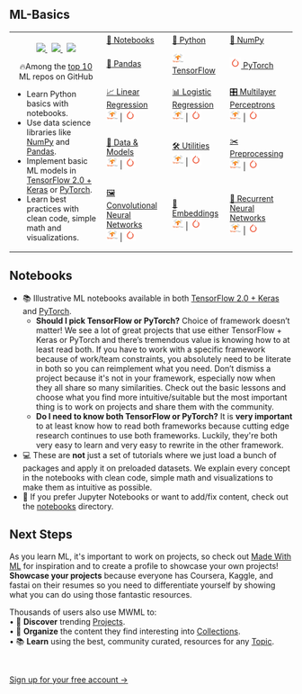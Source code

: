 ## ML-Basics
<table class="table table-striped table-bordered table-vcenter">
    <tbody class=ai-notebooks-table-content>
    <tr>
        <td colspan="1" rowspan="5" class="ai-notebooks-table-points ai-orange-link">
        <br>
        <div align="center">
            <a class="ai-header-badge" target="_blank" href="https://github.com/Charmve/basics">
            <img class="ai-header-badge-img" src="https://img.shields.io/github/stars/madewithml/basics.svg?style=social&label=Star">
            </a>&nbsp;
            <a class="ai-header-badge" target="_blank" href="https://www.linkedin.com/company/madewithml">
            <img src="https://img.shields.io/badge/style--5eba00.svg?label=LinkedIn&logo=linkedin&style=social">
            </a>&nbsp;
            <a class="ai-header-badge" target="_blank" href="https://twitter.com/madewithml">
            <img class="ai-header-badge-img" src="https://img.shields.io/twitter/follow/madewithml.svg?label=Follow&style=social">
            </a>
            <p>🔥Among the <a href="https://github.com/topics/deep-learning" target="_blank">top 10</a> ML repos on GitHub</p>
        </div>
        <ul>
            <li>Learn Python basics with notebooks.</li>
            <li>Use data science libraries like <a href="https://www.numpy.org/" target="_blank">NumPy</a> and <a href="https://pandas.pydata.org/" target="_blank">Pandas</a>.</li>
            <li>Implement basic ML models in <a href="https://www.tensorflow.org/" target="_blank">TensorFlow 2.0 + Keras</a> or <a href="https://www.pytorch.org/" target="_blank">PyTorch</a>.</li>
            <li>Learn best practices with clean code, simple math and visualizations.</li>
        </ul>
        </td>
        </td>
        <td><a href="https://colab.research.google.com/github/madewithml/basics/blob/master/notebooks/01_Notebooks.ipynb">📓 Notebooks</a></td>
        <td><a href="https://colab.research.google.com/github/madewithml/basics/blob/master/notebooks/02_Python.ipynb">🐍 Python</a></td>
        <td><a href="https://colab.research.google.com/github/madewithml/basics/blob/master/notebooks/03_NumPy.ipynb">🔢 NumPy</a></td>
    </tr>
    <tr>
        <td><a href="https://colab.research.google.com/github/MaiweiAI/basics/blob/master/notebooks/04_Pandas.ipynb">🐼 Pandas</a></td>
        <td><a href="https://colab.research.google.com/github/MaiweiAI/basics/blob/master/notebooks/05_TensorFlow.ipynb"><img src="https://raw.githubusercontent.com/github/explore/80688e429a7d4ef2fca1e82350fe8e3517d3494d/topics/tensorflow/tensorflow.png" width="20rem"> TensorFlow</a></td>
        <td><a href="https://colab.research.google.com/github/MaiweiAI/basics/blob/master/notebooks/06_PyTorch.ipynb"><img src="https://raw.githubusercontent.com/Charmve/Charmve/master/OctoCharmve/pytorch-logo.png" width="20rem"> PyTorch</a></td>
    </tr>
    <tr>
        <td><a href="https://github.com/MaiweiAI/basics/tree/master/notebooks/07_Linear_Regression">📈 Linear Regression</a>
            <div><a href="https://colab.research.google.com/github/MaiweiAI/basics/blob/master/notebooks/07_Linear_Regression/07_TF_Linear_Regression.ipynb"><img src="https://raw.githubusercontent.com/github/explore/80688e429a7d4ef2fca1e82350fe8e3517d3494d/topics/tensorflow/tensorflow.png" width="20rem"></a> | <a href="https://colab.research.google.com/github/MaiweiAI/basics/blob/master/notebooks/07_Linear_Regression/07_PT_Linear_Regression.ipynb"><img src="https://raw.githubusercontent.com/Charmve/Charmve/master/OctoCharmve/pytorch-logo.png" width="20rem"></a></div>
        </td>
        <td>
            <a href="https://github.com/MaiweiAI/basics/blob/master/notebooks/08_Logistic_Regression">📊 Logistic Regression</a>
            <div><a href="https://colab.research.google.com/github/MaiweiAI/basics/blob/master/notebooks/08_Logistic_Regression/08_TF_Logistic_Regression.ipynb"><img src="https://raw.githubusercontent.com/github/explore/80688e429a7d4ef2fca1e82350fe8e3517d3494d/topics/tensorflow/tensorflow.png" width="20rem"></a> | <a href="https://colab.research.google.com/github/MaiweiAI/basics/blob/master/notebooks/08_Logistic_Regression/08_PT_Logistic_Regression.ipynb"><img src="https://raw.githubusercontent.com/Charmve/Charmve/master/OctoCharmve/pytorch-logo.png" width="20rem"></a></div>
        </td>
        <td>
            <a href="https://github.com/MaiweiAI/basics/blob/master/notebooks/09_Multilayer_Perceptrons">️🎛 Multilayer Perceptrons</a>
            <div><a href="https://colab.research.google.com/github/MaiweiAI/basics/blob/master/notebooks/09_Multilayer_Perceptrons/09_TF_Multilayer_Perceptrons.ipynb"><img src="https://raw.githubusercontent.com/github/explore/80688e429a7d4ef2fca1e82350fe8e3517d3494d/topics/tensorflow/tensorflow.png" width="20rem"></a> | <a href="https://colab.research.google.com/github/MaiweiAI/basics/blob/master/notebooks/09_Multilayer_Perceptrons/09_PT_Multilayer_Perceptrons.ipynb"><img src="https://raw.githubusercontent.com/Charmve/Charmve/master/OctoCharmve/pytorch-logo.png" width="20rem"></a></div>
        </td>
    </tr>
    <tr>
    <td>
        <a href="https://github.com/MaiweiAI/basics/blob/master/notebooks/10_Data_and_Models">🔎 Data & Models</a>
        <div><a href="https://colab.research.google.com/github/MaiweiAI/basics/blob/master/notebooks/10_Data_and_Models/10_TF_Data_and_Models.ipynb"><img src="https://raw.githubusercontent.com/github/explore/80688e429a7d4ef2fca1e82350fe8e3517d3494d/topics/tensorflow/tensorflow.png" width="20rem"></a> | <a href="https://colab.research.google.com/github/MaiweiAI/basics/blob/master/notebooks/10_Data_and_Models/10_PT_Data_and_Models.ipynb"><img src="https://raw.githubusercontent.com/Charmve/Charmve/master/OctoCharmve/pytorch-logo.png" width="20rem"></a></div>
    </td>
    <td>
        <a href="https://github.com/MaiweiAI/basics/blob/master/notebooks/11_Utilities">🛠 Utilities</a>
        <div><a href="https://colab.research.google.com/github/MaiweiAI/basics/blob/master/notebooks/11_Utilities/11_TF_Utilities.ipynb"><img src="https://raw.githubusercontent.com/github/explore/80688e429a7d4ef2fca1e82350fe8e3517d3494d/topics/tensorflow/tensorflow.png" width="20rem"></a> | <a href="https://colab.research.google.com/github/MaiweiAI/basics/blob/master/notebooks/11_Utilities/11_PT_Utilities.ipynb"><img src="https://raw.githubusercontent.com/Charmve/Charmve/master/OctoCharmve/pytorch-logo.png" width="20rem"></a></div>
    </td>
    <td>
        <a href="https://github.com/MaiweiAI/basics/blob/master/notebooks/12_Preprocessing">️✂️ Preprocessing</a>
        <div><a href="https://colab.research.google.com/github/MaiweiAI/basics/blob/master/notebooks/12_Preprocessing/12_TF_Preprocessing.ipynb"><img src="https://raw.githubusercontent.com/github/explore/80688e429a7d4ef2fca1e82350fe8e3517d3494d/topics/tensorflow/tensorflow.png" width="20rem"></a> | <a href="https://colab.research.google.com/github/MaiweiAI/basics/blob/master/notebooks/12_Preprocessing/12_PT_Preprocessing.ipynb"><img src="https://raw.githubusercontent.com/Charmve/Charmve/master/OctoCharmve/pytorch-logo.png" width="20rem"></a></div>
    </td>
    </tr>
    <tr>
        <td>
            <a href="https://github.com/MaiweiAI/basics/blob/master/notebooks/13_Convolutional_Neural_Networks">️🖼 Convolutional Neural Networks</a>
            <div><a href="https://colab.research.google.com/github/MaiweiAI/basics/blob/master/notebooks/13_Convolutional_Neural_Networks/13_TF_Convolutional_Neural_Networks.ipynb"><img src="https://raw.githubusercontent.com/github/explore/80688e429a7d4ef2fca1e82350fe8e3517d3494d/topics/tensorflow/tensorflow.png" width="20rem"></a> | <a href="https://colab.research.google.com/github/MaiweiAI/basics/blob/master/notebooks/13_Convolutional_Neural_Networks/13_PT_Convolutional_Neural_Networks.ipynb"><img src="https://raw.githubusercontent.com/Charmve/Charmve/master/OctoCharmve/pytorch-logo.png" width="20rem"></a></div>
        </td>
        <td>
            <a href="https://github.com/MaiweiAI/basics/blob/master/notebooks/14_Embeddings">👑 Embeddings</a>
            <div><a href="https://colab.research.google.com/github/madewithml/basics/blob/master/notebooks/14_Embeddings/14_TF_Embeddings.ipynb"><img src="https://raw.githubusercontent.com/github/explore/80688e429a7d4ef2fca1e82350fe8e3517d3494d/topics/tensorflow/tensorflow.png" width="20rem"></a> | <a href="https://colab.research.google.com/github/MaiweiAI/basics/blob/master/notebooks/14_Embeddings/14_PT_Embeddings.ipynb"><img src="https://raw.githubusercontent.com/Charmve/Charmve/master/OctoCharmve/pytorch-logo.png" width="20rem"></a></div>
        </td>
        <td>
            <a href="https://github.com/MaiweiAI/basics/tree/master/notebooks/15_Recurrent_Neural_Networks">📗 Recurrent Neural Networks</a>
            <div><a href="https://colab.research.google.com/github/madewithml/basics/blob/master/notebooks/15_Recurrent_Neural_Networks/15_TF_Recurrent_Neural_Networks.ipynb"><img src="https://raw.githubusercontent.com/github/explore/80688e429a7d4ef2fca1e82350fe8e3517d3494d/topics/tensorflow/tensorflow.png" width="20rem"></a> | <a href="https://colab.research.google.com/github/MaiweiAI/basics/blob/master/notebooks/15_Recurrent_Neural_Networks/15_PT_Recurrent_Neural_Networks.ipynb"><img src="https://raw.githubusercontent.com/Charmve/Charmve/master/OctoCharmve/pytorch-logo.png" width="20rem"></a></div>
        </td>
    </tr>
    </tbody>
</table>

## Notebooks
<ul>
    <li>
        📚 Illustrative ML notebooks available in both <a href="https://tensorflow.org">TensorFlow 2.0 + Keras</a> and <a href="https://www.pytorch.org/" target="_blank">PyTorch</a>.
        <ul>
            <li><b>Should I pick TensorFlow or PyTorch?</b> Choice of framework doesn’t matter! We see a lot of great projects that use either TensorFlow + Keras or PyTorch and there’s tremendous value is knowing how to at least read both. If you have to work with a specific framework because of work/team constraints, you absolutely need to be literate in both so you can reimplement what you need. Don’t dismiss a project because it's not in your framework, especially now when they all share so many similarities. Check out the basic lessons and choose what you find more intuitive/suitable but the most important thing is to work on projects and share them with the community.</li>
            <li><b>Do I need to know both TensorFlow or PyTorch?</b> It is <b>very important</b> to at least know how to read both
            frameworks because cutting edge research continues to use both frameworks. Luckily, they're both very easy to learn and very easy to rewrite in the other framework.</li>
        </ul>
    </li>
    <li>💻 These are <b>not</b> just a set of tutorials where we just load a bunch of packages and apply it on preloaded datasets. We explain every concept in the notebooks with clean code, simple math and visualizations to make them as intuitive as possible.
    </li>
    <li>
        📓 If you prefer Jupyter Notebooks or want to add/fix content, check out the <a href="https://github.com/Charmve/basics/tree/master/notebooks" target="_blank">notebooks</a> directory.
    </li>
</ul>

## Next Steps
As you learn ML, it's important to work on projects, so check out <a href="https://madewithml.com">Made With ML</a> for inspiration and to create a profile to showcase your own projects! **Showcase your projects** because everyone has Coursera, Kaggle, and fastai on their resumes so you need to differentiate yourself by showing what you can do using those fantastic resources.

Thousands of users also use MWML to:<br>
• 📆 <b>Discover</b> trending [Projects](https://madewithml.com/projects/).<br>
• 🔖 <b>Organize</b> the content they find interesting into [Collections](https://madewithml.com/collections/).<br>
• 📚 <b>Learn</b> using the best, community curated, resources for any [Topic](https://madewithml.com/topics/).

<div class="col-md-4" align="center">
   <img class="rotet-im"
        src="https://www.amarinfotech.com/wp-content/themes/amarinfotech/images/aviavtion-round.png"
        alt="">
</div>

[Sign up for your free account →](https://madewithml.com)
